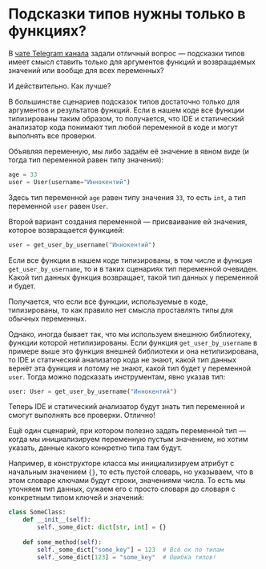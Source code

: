 # Подсказки типов нужны только в функциях?

В [чате Telegram канала](https://t.me/t0digital) задали отличный вопрос — подсказки типов имеет смысл ставить только для аргументов функций и возвращаемых значений или вообще для всех переменных?

И действительно. Как лучше?

В большинстве сценариев подсказок типов достаточно только для аргументов и результатов функций. Если в нашем коде все функции типизированы таким образом, то получается, что IDE и статический анализатор кода понимают тип любой переменной в коде и могут выполнять все проверки.

Объявляя переменную, мы либо задаём её значение в явном виде (и тогда тип переменной равен типу значения):

```python
age = 33
user = User(username="Иннокентий")
```

Здесь тип переменной `age` равен типу значения `33`, то есть `int`, а тип переменной `user` равен `User`.

Второй вариант создания переменной — присваивание ей значения, которое возвращается функцией:

```python
user = get_user_by_username("Иннокентий")
```

Если все функции в нашем коде типизированы, в том числе и функция `get_user_by_username`, то и в таких сценариях тип переменной очевиден. Какой тип данных функция возвращает, такой тип данных у переменной и будет.

Получается, что если все функции, используемые в коде, типизированы, то как правило нет смысла проставлять типы для обычных переменных.

Однако, иногда бывает так, что мы используем внешнюю библиотеку, функции которой нетипизированы. Если функция `get_user_by_username` в примере выше это функция внешней библиотеки и она нетипизирована, то IDE и статический анализатор кода не знают, какой тип данных вернёт эта функция и потому не знают, какой тип будет у переменной `user`. Тогда можно подсказать инструментам, явно указав тип:

```python
user: User = get_user_by_username("Иннокентий")
```

Теперь IDE и статический анализатор будут знать тип переменной и смогут выполнять все проверки. Отлично!

Ещё один сценарий, при котором полезно задать переменной тип — когда мы инициализируем переменную пустым значением, но хотим указать, данные какого конкретно типа там будут.

Например, в конструкторе класса мы инициализируем атрибут с начальным значением `{}`, то есть пустой словарь, но указываем, что в этом словаре ключами будут строки, значениями числа. То есть мы уточняем тип данных, сужаем его с просто словаря до словаря с конкретным типом ключей и значений:

```python
class SomeClass:
    def __init__(self):
        self._some_dict: dict[str, int] = {}
    
    def some_method(self):
        self._some_dict["some_key"] = 123  # Всё ок по типам
        self._some_dict[123] = "some_key"  # Ошибка типов!
```

